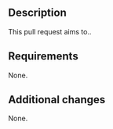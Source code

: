 ## Description

<!--
Write an outline of your pull request.
If you’re resolving an existing issue, don’t forget to include a reference.
You may want to use [closing keywords](
https://docs.github.com/en/issues/tracking-your-work-with-issues/linking-a-pull-request-to-an-issue).
-->

This pull request aims to..

## Requirements

<!--
Write any additional measures that have to be done for the PR to work properly,
such as adding a secret or dependencies to the repository.
-->

None.

## Additional changes

<!--
Write any changes done in this PR that are extra to the purpose of this branch,
such as formatting code or deleting files.
-->

None.

<!--
Please don’t forget to add yourself as assignee, a couple of reviewers,
some pertinent labels and (if applicable) a milestone.

Your pull request is not ready for review? No worries: make it a draft!
Psst... press the ▼ next to the button that says “Create pull request”.
-->